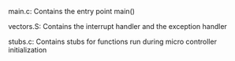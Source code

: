 main.c:
	Contains the entry point main()

vectors.S:
	Contains the interrupt handler and the exception handler

stubs.c:
	Contains stubs for functions run during micro controller
	initialization
